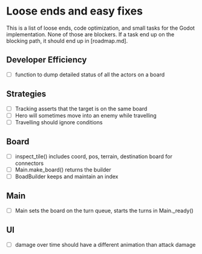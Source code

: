 Loose ends and easy fixes
=========================

This is a list of loose ends, code optimization, and small tasks for the Godot implementation. None of those are blockers. If a task end up on the blocking path, it should end up in [roadmap.md]. 

## Developer Efficiency
- [ ] function to dump detailed status of all the actors on a board

## Strategies
- [ ] Tracking asserts that the target is on the same board
- [ ] Hero will sometimes move into an enemy while travelling
- [ ] Travelling should ignore conditions

## Board
- [ ] inspect_tile() includes coord, pos, terrain, destination board for connectors
- [ ] Main.make_board() returns the builder
- [ ] BoadBuilder keeps and maintain an index

## Main
- [ ] Main sets the board on the turn queue, starts the turns in Main._ready()

## UI
- [ ] damage over time should have a different animation than attack damage

